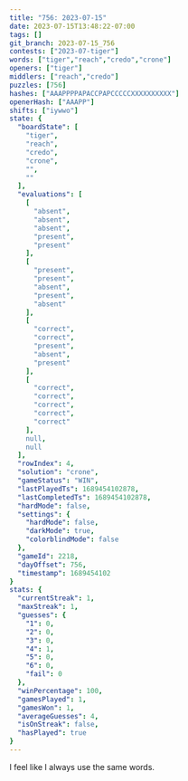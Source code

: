 ```yaml
---
title: "756: 2023-07-15"
date: 2023-07-15T13:48:22-07:00
tags: []
git_branch: 2023-07-15_756
contests: ["2023-07-tiger"]
words: ["tiger","reach","credo","crone"]
openers: ["tiger"]
middlers: ["reach","credo"]
puzzles: [756]
hashes: ["AAAPPPPAPACCPAPCCCCCXXXXXXXXXX"]
openerHash: ["AAAPP"]
shifts: ["iywwo"]
state: {
  "boardState": [
    "tiger",
    "reach",
    "credo",
    "crone",
    "",
    ""
  ],
  "evaluations": [
    [
      "absent",
      "absent",
      "absent",
      "present",
      "present"
    ],
    [
      "present",
      "present",
      "absent",
      "present",
      "absent"
    ],
    [
      "correct",
      "correct",
      "present",
      "absent",
      "present"
    ],
    [
      "correct",
      "correct",
      "correct",
      "correct",
      "correct"
    ],
    null,
    null
  ],
  "rowIndex": 4,
  "solution": "crone",
  "gameStatus": "WIN",
  "lastPlayedTs": 1689454102878,
  "lastCompletedTs": 1689454102878,
  "hardMode": false,
  "settings": {
    "hardMode": false,
    "darkMode": true,
    "colorblindMode": false
  },
  "gameId": 2218,
  "dayOffset": 756,
  "timestamp": 1689454102
}
stats: {
  "currentStreak": 1,
  "maxStreak": 1,
  "guesses": {
    "1": 0,
    "2": 0,
    "3": 0,
    "4": 1,
    "5": 0,
    "6": 0,
    "fail": 0
  },
  "winPercentage": 100,
  "gamesPlayed": 1,
  "gamesWon": 1,
  "averageGuesses": 4,
  "isOnStreak": false,
  "hasPlayed": true
}
---
```

<!-- more -->
I feel like I always use the same words. 
